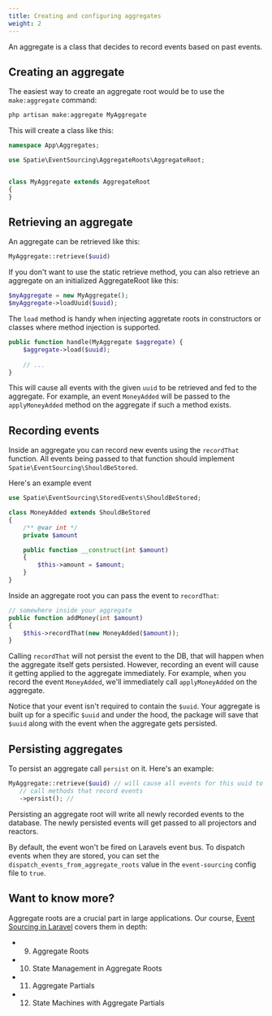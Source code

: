 ```yaml
---
title: Creating and configuring aggregates
weight: 2
---
```


An aggregate is a class that decides to record events based on past events.

## Creating an aggregate

The easiest way to create an aggregate root would be to use the `make:aggregate` command:

```php
php artisan make:aggregate MyAggregate
```

This will create a class like this:

```php
namespace App\Aggregates;

use Spatie\EventSourcing\AggregateRoots\AggregateRoot;


class MyAggregate extends AggregateRoot
{
}
```

## Retrieving an aggregate

An aggregate can be retrieved like this:

```php
MyAggregate::retrieve($uuid)
```
If you don't want to use the static retrieve method, you can also retrieve an aggregate on an initialized AggregateRoot like this: 

```php
$myAggregate = new MyAggregate();
$myAggregate->loadUuid($uuid);
```

The `load` method is handy when injecting aggretate roots in constructors or classes where method injection is supported.

```php
public function handle(MyAggregate $aggregate) {
    $aggregate->load($uuid);
    
    // ...
}
```

This will cause all events with the given `uuid` to be retrieved and fed to the aggregate. For example, an event `MoneyAdded` will be passed to the `applyMoneyAdded` method on the aggregate if such a method exists.


## Recording events

Inside an aggregate you can record new events using the `recordThat` function. All events being passed to that function should implement `Spatie\EventSourcing\ShouldBeStored`.

Here's an example event

```php
use Spatie\EventSourcing\StoredEvents\ShouldBeStored;

class MoneyAdded extends ShouldBeStored
{
    /** @var int */
    private $amount

    public function __construct(int $amount)
    {
        $this->amount = $amount;
    }
}
```

Inside an aggregate root you can pass the event to `recordThat`:

```php
// somewhere inside your aggregate
public function addMoney(int $amount)
{
    $this->recordThat(new MoneyAdded($amount));
}
```

Calling `recordThat` will not persist the event to the DB, that will happen when the aggregate itself gets persisted. However, recording an event will cause it getting applied to the aggregate immediately. For example, when you record the event `MoneyAdded`, we'll immediately call `applyMoneyAdded` on the aggregate.

Notice that your event isn't required to contain the `$uuid`. Your aggregate is built up for a specific `$uuid` and under the hood, the package will save that `$uuid` along with the event when the aggregate gets persisted.

## Persisting aggregates

To persist an aggregate call `persist` on it. Here's an example:

```php
MyAggregate::retrieve($uuid) // will cause all events for this uuid to be fed to the `apply*` methods
   // call methods that record events
   ->persist(); //
```

Persisting an aggregate root will write all newly recorded events to the database. The newly persisted events will get passed to all projectors and reactors.

By default, the event won't be fired on Laravels event bus. To dispatch events when they are stored, you can set the `dispatch_events_from_aggregate_roots` value in the `event-sourcing` config file to `true`. 

## Want to know more?

Aggregate roots are a crucial part in large applications. Our course, [Event Sourcing in Laravel](https://event-sourcing-laravel.com/) covers them in depth:

- 09. Aggregate Roots
- 10. State Management in Aggregate Roots
- 11. Aggregate Partials
- 12. State Machines with Aggregate Partials
